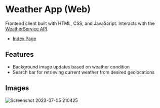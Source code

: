 # Weather App (Web)

Frontend client built with HTML, CSS, and JavaScript.
Interacts with the [WeatherService API](https://github.com/ramvilsil/weather-service-api-vbnet).

 - [Index Page](https://ramvilsil.github.io/weather-app-web/app.html)

## Features

- Background image updates based on weather condition
- Search bar for retrieving current weather from desired geolocations

## Images
![Screenshot 2023-07-05 210425](https://github.com/ramvilsil/weather-app-web/assets/115331883/0d9d2b8d-647d-4e35-9e03-6a7dec7766a0)